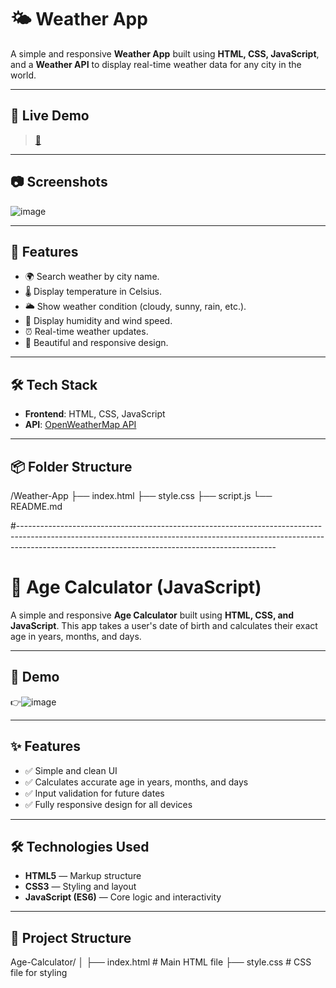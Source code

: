 # 🌤️ Weather App

A simple and responsive **Weather App** built using **HTML, CSS, JavaScript**, and a **Weather API** to display real-time weather data for any city in the world.

---

## 🚀 Live Demo
>[🔗](https://java-script-project-q7oj.vercel.app/)


---

## 📷 Screenshots

![image](https://github.com/user-attachments/assets/bfd62224-6007-4955-9655-f7783089e4d1)


---

## 🔑 Features
- 🌍 Search weather by city name.
- 🌡️ Display temperature in Celsius.
- 🌥️ Show weather condition (cloudy, sunny, rain, etc.).
- 💨 Display humidity and wind speed.
- ⏰ Real-time weather updates.
- 🎨 Beautiful and responsive design.

---

## 🛠 Tech Stack
- **Frontend**: HTML, CSS, JavaScript
- **API**: [OpenWeatherMap API](https://openweathermap.org/api)

---

## 📦 Folder Structure
/Weather-App ├── index.html ├── style.css ├── script.js └── README.md


#----------------------------------------------------------------------------------------------------------------------------------------------------------------------------------------------------------------------------

# 🎉 Age Calculator (JavaScript)

A simple and responsive **Age Calculator** built using **HTML, CSS, and JavaScript**. This app takes a user's date of birth and calculates their exact age in years, months, and days.

---

## 🚀 Demo


👉![image](https://github.com/user-attachments/assets/df45f5fd-e9a8-40ed-83cb-43b3ce881543)


---

## ✨ Features

- ✅ Simple and clean UI
- ✅ Calculates accurate age in years, months, and days
- ✅ Input validation for future dates
- ✅ Fully responsive design for all devices

---

## 🛠️ Technologies Used

- **HTML5** — Markup structure
- **CSS3** — Styling and layout
- **JavaScript (ES6)** — Core logic and interactivity

---

## 📁 Project Structure

Age-Calculator/ │ ├── index.html # Main HTML file ├── style.css # CSS file for styling 
